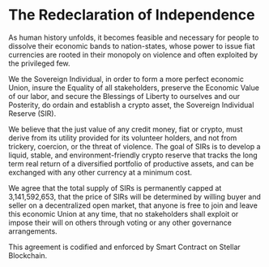 # The Redeclaration of Independence

As human history unfolds, it becomes feasible and necessary for people to dissolve their economic bands to nation-states, whose power to issue fiat currencies are rooted in their monopoly on violence and often exploited by the privileged few.

We the Sovereign Individual, in order to form a more perfect economic Union, insure the Equality of all stakeholders, preserve the Economic Value of our labor, and secure the Blessings of Liberty to ourselves and our Posterity, do ordain and establish a crypto asset, the Sovereign Individual Reserve (SIR).

We believe that the just value of any credit money, fiat or crypto, must derive from its utility provided for its volunteer holders, and not from trickery, coercion, or the threat of violence. The goal of SIRs is to develop a liquid, stable, and environment-friendly crypto reserve that tracks the long term real return of a diversified portfolio of productive assets, and can be exchanged with any other currency at a minimum cost.

We agree that the total supply of SIRs is permanently capped at 3,141,592,653, that the price of SIRs will be determined by willing buyer and seller on a decentralized open market, that anyone is free to join and leave this economic Union at any time, that no stakeholders shall exploit or impose their will on others through voting or any other governance arrangements.

This agreement is codified and enforced by Smart Contract on Stellar Blockchain.
